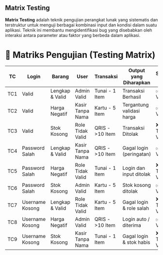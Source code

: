 ## Matrix Testing
**Matrix Testing** adalah teknik pengujian perangkat lunak yang sistematis dan terstruktur untuk
 menguji berbagai kombinasi input dan kondisi dalam suatu aplikasi. Teknik ini membantu
 mengidentifikasi bug yang disebabkan oleh interaksi antara parameter atau faktor yang berbeda
 dalam aplikasi.

# 🧪 Matriks Pengujian (Testing Matrix)

| TC   | Login           | Barang          | User             | Transaksi       | Output yang Diharapkan      | Status Uji     |
|------|------------------|------------------|-------------------|------------------|-----------------------------|----------------|
| TC1  | Valid            | Lengkap & Valid  | Admin Valid       | Tunai - 1 Item   | Transaksi Berhasil          | ✅ Valid       |
| TC2  | Valid            | Harga Negatif    | Kasir Tanpa Nama  | Kartu - 5 Item   | Tergantung validasi harga   | ✅ Valid       |
| TC3  | Valid            | Stok Kosong      | Role Tidak Valid  | QRIS - >10 Item  | Transaksi Ditolak           | ❌ Tidak Valid |
| TC4  | Password Salah   | Lengkap & Valid  | Kasir Tanpa Nama  | QRIS - >10 Item  | Gagal login (peringatan)    | ✅ Valid       |
| TC5  | Password Salah   | Harga Negatif    | Role Tidak Valid  | Tunai - 1 Item   | Login dan input ditolak     | ❌ Tidak Valid |
| TC6  | Password Salah   | Stok Kosong      | Admin Valid       | Kartu - 5 Item   | Stok kosong ditolak         | ✅ Valid       |
| TC7  | Username Kosong  | Lengkap & Valid  | Role Tidak Valid  | Kartu - 5 Item   | Gagal login & role salah    | ❌ Tidak Valid |
| TC8  | Username Kosong  | Harga Negatif    | Admin Valid       | QRIS - >10 Item  | Login auto / diterima       | ✅ Valid       |
| TC9  | Username Kosong  | Stok Kosong      | Kasir Tanpa Nama  | Tunai - 1 Item   | Gagal login & stok habis    | ❌ Tidak Valid |

